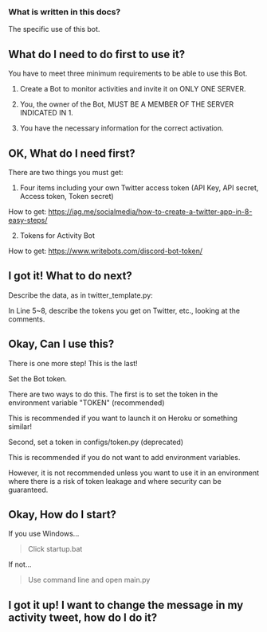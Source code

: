 ### What is written in this docs?

The specific use of this bot.

## What do I need to do first to use it?

You have to meet three minimum requirements to be able to use this Bot.

1) Create a Bot to monitor activities and invite it on ONLY ONE SERVER.

2) You, the owner of the Bot, MUST BE A MEMBER OF THE SERVER INDICATED IN 1.

3) You have the necessary information for the correct activation.

## OK, What do I need first?

There are two things you must get:

1) Four items including your own Twitter access token (API Key, API secret, Access token, Token secret)

How to get: https://iag.me/socialmedia/how-to-create-a-twitter-app-in-8-easy-steps/

2) Tokens for Activity Bot

How to get: https://www.writebots.com/discord-bot-token/

## I got it! What to do next?

Describe the data, as in twitter_template.py:

In Line 5~8, describe the tokens you get on Twitter, etc., looking at the comments.

## Okay, Can I use this?

There is one more step! This is the last!

Set the Bot token.

There are two ways to do this.
The first is to set the token in the environment variable "TOKEN" (recommended)

This is recommended if you want to launch it on Heroku or something similar!

Second, set a token in configs/token.py (deprecated)

This is recommended if you do not want to add environment variables.

However, it is not recommended unless you want to use it in an environment where there is a risk of token leakage and where security can be guaranteed.

## Okay, How do I start?

If you use Windows...
> Click startup.bat

If not...
> Use command line and open main.py

## I got it up! I want to change the message in my activity tweet, how do I do it?


